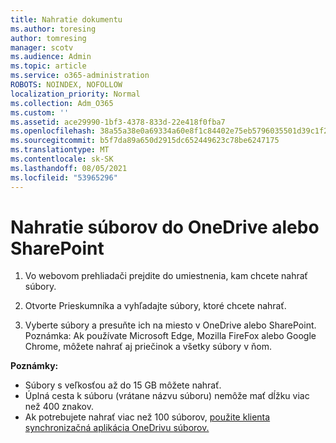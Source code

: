 ```yaml
---
title: Nahratie dokumentu
ms.author: toresing
author: tomresing
manager: scotv
ms.audience: Admin
ms.topic: article
ms.service: o365-administration
ROBOTS: NOINDEX, NOFOLLOW
localization_priority: Normal
ms.collection: Adm_O365
ms.custom: ''
ms.assetid: ace29990-1bf3-4378-833d-22e418f0fba7
ms.openlocfilehash: 38a55a38e0a69334a60e8f1c84402e75eb5796035501d39c1f217fe194dae432
ms.sourcegitcommit: b5f7da89a650d2915dc652449623c78be6247175
ms.translationtype: MT
ms.contentlocale: sk-SK
ms.lasthandoff: 08/05/2021
ms.locfileid: "53965296"
---
```

# <a name="upload-files-to-onedrive-or-sharepoint"></a>Nahratie súborov do OneDrive alebo SharePoint

1. Vo webovom prehliadači prejdite do umiestnenia, kam chcete nahrať súbory.
    
2. Otvorte Prieskumníka a vyhľadajte súbory, ktoré chcete nahrať.
    
3. Vyberte súbory a presuňte ich na miesto v OneDrive alebo SharePoint. Poznámka: Ak používate Microsoft Edge, Mozilla FireFox alebo Google Chrome, môžete nahrať aj priečinok a všetky súbory v ňom.
    
**Poznámky:**

- Súbory s veľkosťou až do 15 GB môžete nahrať. 
- Úplná cesta k súboru (vrátane názvu súboru) nemôže mať dĺžku viac než 400 znakov. 
- Ak potrebujete nahrať viac než 100 súborov, [použite klienta synchronizačná aplikácia OneDrivu súborov.](https://go.microsoft.com/fwlink/?linkid=866427) 
  

